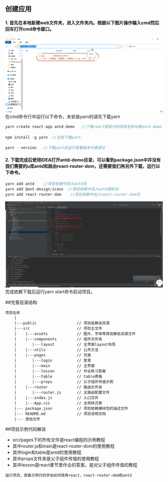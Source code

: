 ## 创建应用
####  1. 首先在本地新建web文件夹，进入文件夹内。根据以下图片操作输入cmd然后回车打开cmd命令窗口。
![img.png](img.png)
在cmd命令行中运行以下命令，未安装yarn的请先下载yarn

```js
yarn create react-app antd-demo   //下载react框架代码项目名称叫做antd-demo

npm install -g yarn  //全局下载yarn

yarn --version   //下载yarn后运行查看版本代表成功
```

####  2. 下载完成后使用IDEA打开antd-demo目录，可以看到package.json中并没有我们需要的u库antd和路由react-router-dom，还需要我们再另外下载，运行以下命令。
```js
yarn add antd    //项目依赖中加入antd包
yarn add @ant-design/icons  //项目依赖中加入antd图标包
yarn add react-router-dom    //项目依赖中加入react-router-dom包
```
![img_1.png](img_1.png)
完成依赖下载后运行yarn start命令启动项目。

##完善目录结构

```
项目名称
    |
    |---public                  // 项目级静态资源
    |---src                     // 项目主文件
    |    |---assets             // 图片、字体等其他静态资源文件
    |    |---components         // 组件文件夹
    |       |---layout          // 主界面layout布局
    |    |---utils              // 公共方法
    |    |---pages              // 页面
    |       |---login           // 登录
    |       |---main            // 主界面
    |       |---lesson          // 作业练习答案
    |       |---table           // table表格
    |       |---props           // 父子组件传值示例
    |    |---router             // 路由文件夹
    |       |---router.js       // 主路由配置文件
    |    |---index.js           // 入口文件
    |    |---App.css            // 全局样式表
    |--- package.json           // 项目依赖模块包的描述文件
    |--- README.md              // 项目说明文档
    |--- 其他文件
```

##项目示例代码解读

* src/pages下的所有文件是react编程的示例教程
* 其中router.js和main是react-router-dom的使用教程
* 其中login和table是antd的使用教程
* 其中props文件夹是父子组件传值的使用教程
* 其中lesson是react章节里作业的答案，是对父子组件传值的教程

``运行项目，查看示例代码学会如何使用react，react-router-dom和antd``